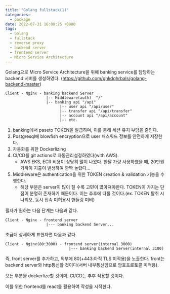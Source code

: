 ```yaml
---
title: "Golang fullstack(1)"
categories:
  - package
date: 2022-07-31 16:00:25 +0900
tags:
  - Golang
  - fullstack
  - reverse proxy
  - backend server
  - frontend server
  - Micro Service Architecture
---
```


Golang으로 Micro Service Architecture을 위해 banking service를 담당하는 backend 서버를 생성하였다.
(https://github.com/ghkdqhrbals/golang-backend-master)

```
Client - Nginx - banking backend Server
                  |-- Middleware(auth)  "/"
                  |-- banking api "/api"
                        |-- user api "/api/user"
                        |-- transfer api "/api/transfer"
                        |-- account api "/api/account"
                        |-- etc.
```

1. banking에서 paseto TOKEN을 발급하며, 이를 통해 세션 유지 부담을 줄인다.
2. Postgresql에 blowfish encryption으로 user 패스워드 정보를 안전하게 저장한다.
3. 자동화를 위한 Dockerlizing
4. CI/CD를 git actions로 자동관리설정하였다(with AWS).
   * AWS EKS, ECR 비용이 상당히 많이 나왔다. 한달 가량 사용하였을 때, 20만원 가까이 지출이 발생하여 깜짝 놀랐다...
5. Middleware은 authentication을 위한 TOKEN creation & validation 기능을 수행한다.
   * 해당 부분은 server이 많이 질 수록 고민이 많아져야한다. TOKEN이 가지는 단점이 분명히 존재하기 때문이다. 이는 추후에 다룰 것이다.(ex. TOKEN 탈취 시나리오, 동시 접속 미허용시 핸들링 미비)


필자가 원하는 다음 단계는 다음과 같다.

```
Client - Nginx - frontend server
                  |--- banking backend Server...
```

조금더 상세하게 표현자면 다음과 같다.

```
Client - Nginx(80:3000) - frontend server(internal 3000)
                            |--- banking backend Server(internal 3100)
```

즉, front server를 추가하고, 외부에 80(+443:아직 TLS 미적용)을 노출한다.
front는 backend server와 http통신할 것이다(서버 내부통신임으로 암호프로토콜 미적용).

모든 부분을 dockerlize할 것이며, CI/CD는 추후 적용할 것이다.

이를 위한 frontend를 react를 활용하여 작성을 시작한다.